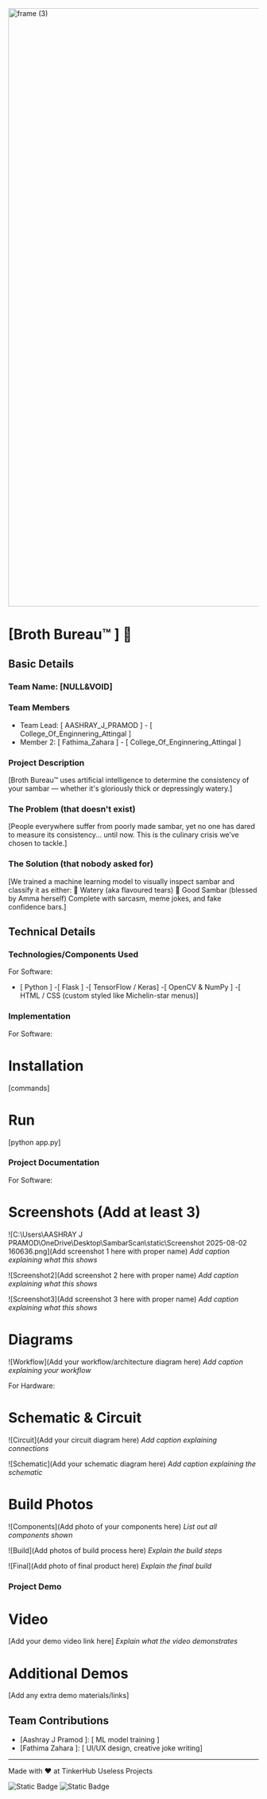 <img width="3188" height="1202" alt="frame (3)" src="https://github.com/user-attachments/assets/517ad8e9-ad22-457d-9538-a9e62d137cd7" />


# [Broth Bureau™ ] 🎯


## Basic Details
### Team Name: [NULL&VOID]


### Team Members
- Team Lead: [ AASHRAY_J_PRAMOD ] - [ College_Of_Enginnering_Attingal ]
- Member 2: [ Fathima_Zahara ] - [ College_Of_Enginnering_Attingal ]


### Project Description
[Broth Bureau™ uses artificial intelligence to determine the consistency of your sambar — whether it's gloriously thick or depressingly watery.]

### The Problem (that doesn't exist)
[People everywhere suffer from poorly made sambar, yet no one has dared to measure its consistency... until now. This is the culinary crisis we’ve chosen to tackle.]

### The Solution (that nobody asked for)
[We trained a machine learning model to visually inspect sambar and classify it as either:
🫗 Watery (aka flavoured tears)
🍛 Good Sambar (blessed by Amma herself)
Complete with sarcasm, meme jokes, and fake confidence bars.]

## Technical Details
### Technologies/Components Used
For Software:
- [ Python ] 
-[ Flask ]
-[ TensorFlow / Keras]
-[ OpenCV & NumPy ] 
-[ HTML / CSS (custom styled like Michelin-star menus)]


### Implementation
For Software:
# Installation
[commands]

# Run
[python app.py]

### Project Documentation
For Software:

# Screenshots (Add at least 3)
![C:\Users\AASHRAY J PRAMOD\OneDrive\Desktop\SambarScan\static\Screenshot 2025-08-02 160636.png](Add screenshot 1 here with proper name)
*Add caption explaining what this shows*

![Screenshot2](Add screenshot 2 here with proper name)
*Add caption explaining what this shows*

![Screenshot3](Add screenshot 3 here with proper name)
*Add caption explaining what this shows*

# Diagrams
![Workflow](Add your workflow/architecture diagram here)
*Add caption explaining your workflow*

For Hardware:

# Schematic & Circuit
![Circuit](Add your circuit diagram here)
*Add caption explaining connections*

![Schematic](Add your schematic diagram here)
*Add caption explaining the schematic*

# Build Photos
![Components](Add photo of your components here)
*List out all components shown*

![Build](Add photos of build process here)
*Explain the build steps*

![Final](Add photo of final product here)
*Explain the final build*

### Project Demo
# Video
[Add your demo video link here]
*Explain what the video demonstrates*

# Additional Demos
[Add any extra demo materials/links]

## Team Contributions
- [Aashray J Pramod ]: [ ML model training ]
- [Fathima Zahara ]: [ UI/UX design, creative joke writing]

---
Made with ❤️ at TinkerHub Useless Projects 

![Static Badge](https://img.shields.io/badge/TinkerHub-24?color=%23000000&link=https%3A%2F%2Fwww.tinkerhub.org%2F)
![Static Badge](https://img.shields.io/badge/UselessProjects--25-25?link=https%3A%2F%2Fwww.tinkerhub.org%2Fevents%2FQ2Q1TQKX6Q%2FUseless%2520Projects)



